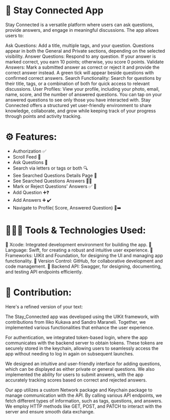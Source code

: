 # 📱 Stay Connected App

Stay Connected is a versatile platform where users can ask questions, provide answers, and engage in meaningful discussions. The app allows users to:

Ask Questions: Add a title, multiple tags, and your question. Questions appear in both the General and Private sections, depending on the selected visibility.
Answer Questions: Respond to any question. If your answer is marked correct, you earn 10 points; otherwise, you score 0 points.
Validate Answers: Mark a submitted answer as correct or reject it and provide the correct answer instead. A green tick will appear beside questions with confirmed correct answers.
Search Functionality: Search for questions by their title, tags, or a combination of both for quick access to relevant discussions.
User Profiles: View your profile, including your photo, email, name, score, and the number of answered questions. You can tap on your answered questions to see only those you have interacted with.
Stay Connected offers a structured yet user-friendly environment to share knowledge, collaborate, and grow while keeping track of your progress through points and activity tracking.

# ⚙️ Features:

* Authorization ✅
* Scroll Feed 📲
* Ask Questions 💬
* Search via letters or tags or both 🔍
* See Searched Questions Details Page 📖
* See Searched Questions Answers 🕵️‍♂️
* Mark or Reject Questions' Answers ✅ 🚫
* Add Question ➕❓ 
* Add Answers ➕ ✔️
* Navigate to Profile( Score, Answered Question) 👤➡️

# 👨🏻‍💻 Tools & Technologies Used:
🚀 Xcode: Integrated development environment for building the app.
🚀 Language: Swift, for creating a robust and intuitive user experience.
🚀 Frameworks: UIKit and Foundation, for designing the UI and managing app functionality.
🚀 Version Control: GitHub, for collaborative development and code management.
🚀 Backend API: Swagger, for designing, documenting, and testing API endpoints efficiently.


# 🤝 Contribution:

Here's a refined version of your text:

The Stay_Connected app was developed using the UIKit framework, with contributions from Iliko Kukava and Sandro Maraneli. Together, we implemented various functionalities that enhance the user experience.

For authentication, we integrated token-based login, where the app communicates with the backend server to obtain tokens. These tokens are securely stored in the keychain, allowing users to seamlessly access the app without needing to log in again on subsequent launches.

We designed an intuitive and user-friendly interface for adding questions, which can be displayed as either private or general questions. We also implemented the ability for users to submit answers, with the app accurately tracking scores based on correct and rejected answers.

Our app utilizes a custom Network package and Keychain package to manage communication with the API. By calling various API endpoints, we fetch different types of information, such as tags, questions, and answers. We employ HTTP methods like GET, POST, and PATCH to interact with the server and ensure smooth data exchange.
